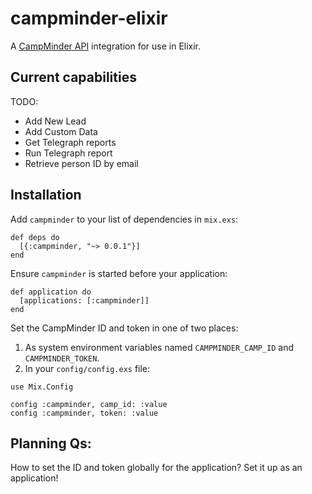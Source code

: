# campminder-elixir

A [CampMinder API](https://webapi.campminder.com/help) integration for use in Elixir.

## Current capabilities

TODO:

- Add New Lead
- Add Custom Data
- Get Telegraph reports
- Run Telegraph report
- Retrieve person ID by email

## Installation

Add `campminder` to your list of dependencies in `mix.exs`:

```
def deps do
  [{:campminder, "~> 0.0.1"}]
end
```

Ensure `campminder` is started before your application:

```
def application do
  [applications: [:campminder]]
end
```

Set the CampMinder ID and token in one of two places:

1. As system environment variables named `CAMPMINDER_CAMP_ID` and `CAMPMINDER_TOKEN`.
2. In your `config/config.exs` file:

```
use Mix.Config

config :campminder, camp_id: :value
config :campminder, token: :value
```

## Planning Qs:

How to set the ID and token globally for the application? Set it up as an application!
